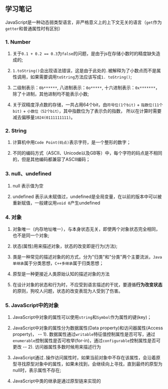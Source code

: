 ## 学习笔记

JavaScript是一种动态弱类型语言，非严格意义上的上下文无关的语言（`get`作为`getter`和普通属性时有区别）

### 1. Number

1. 关于`0.1 + 0.2 == 0.3`为`false`的问题，是由于js在存储小数时的精度缺失造成的;

2. `1.toString()`会出现语法错误，这是由于此处的`.`被解释为了小数点而不是属性调用，如果需要调用`toString`方法应该写成`1. toString()`;

3. 二级制表示：`0b******`, 八进制表示：`0o*****`, 十六进制表示：`0x*******`，除了十进制，其他进制均不能表示小数;

4. 关于双精度浮点数的存储，一共占用64个bit，由`符号位(1个bit)` + `指数位(11个bit)` + `小数位（52个bit）`，其中指数位为了表示负的指数，
所以在计算时需要减去偏移量`1024(0111111111)`。

### 2. String

1. 计算机中用`Code Point(码点)`表示字符，是一个整形的数字；

2. 不同的编码方式（ASCII、Unicode以及GB等）中，每个字符的码点是不相同的，但是其他编码都兼容了ASCII编码；

### 3. null、undefined

1. null 表示值为空

2. undefined 表示从未赋值过，undefined是全局变量，在以前的版本中可以被重新赋值，一般建议用`void 0`产生undefined

### 4. 对象

1. 对象唯一（内存地址唯一），与本身状态无关，即使两个对象状态完全相同，也不是同一个对象;

2. 状态(属性)用来描述对象，状态的改变即是行为(方法);

3. 类是一种常见的描述对象的的方式，分为"归类"和"分类"两个主要流派，`Java单继承`属于分类思想，`C++多继承`属于归类思想；

4. 原型是一种更接近人类原始认知的描述对象的方法

5. 在设计对象的状态和行为时，不应受到语言描述的干扰，要遵循**行为改变状态**的原则，狗咬人问题，状态的改变表现为人受到了伤害。

### 5. JavaScript中的对象

1. JavaScript中对象的属性可以使用`string`和`Symbol`作为属性的键(key)；

2. JavaScript中对象的属性分为数据属性(Data property)和访问器属性(Access property)，
    -- 1). 数据属性通过`writable`特征值控制属性是否可写，通过`enumerable`控制属性是否可枚举(for-in)，通过`configurable`控制属性是否可更改
    -- 2). 访问器属性多数时候用来描述行为
    
3. JavaScript通过`.`操作访问属性时，如果当前对象中不存在该属性，会沿着原型寻找原型对象中的属性，如果未找到，会继续向上寻找，直到最终的原型为null时，表示属性不存在;

4. JavaScript中类的继承是通过原型链来实现的
